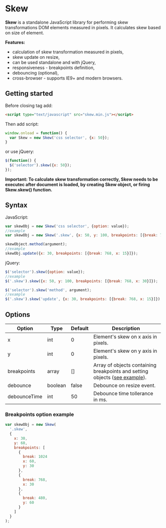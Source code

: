 # Skew

**Skew** is a standalone JavaScript library for performing skew transformations DOM elements measured in pixels. It calculates skew based on size of element.

**Features:**
* calculation of skew transformation measured in pixels,
* skew update on resize,
* can be used standalone and with jQuery,
* responsiveness - breakpoints definition,
* debouncing (optional),
* cross-browser - supports IE9+ and modern browsers.

## Getting started
Before closing <body> tag add:
  ```html
  <script type="text/javascript" src="skew.min.js"></script>
  ```
  
  Then add script:
  ```javascript
  window.onload = function() {
    var Skew = new Skew('css selector', {x: 50});
  }
  ```
  or use jQuery:
  ```javascript
  $(function() {
    $('selector').skew({x: 50});
  });
  ```
  **Important: To calculate skew transformation correctly, Skew needs to be executec after document is loaded, by creating Skew object, or firing Skew.skew() function.**
  
## Syntax

JavaScript:
```javascript
var skewObj = new Skew('css selector', {option: value});
//example
var skewObj = new Skew('.skew', {x: 50, y: 100, breakpoints: [{break: 768, x: 30}]});

skewObject.method(argument);
//example
skewObj.update({x: 30, breakpoints: [{break: 768, x: 15}]});
```
jQuery:
```javascript
$('selector').skew({option: value});
//example
$('.skew').skew({x: 50, y: 100, breakpoints: [{break: 768, x: 30}]});

$('selector').skew('method', argument);
//example
$('.skew').skew('update', {x: 30, breakpoints: [{break: 768, x: 15}]});
```
  
  ## Options
  
  Option | Type | Default | Description
  ------------ | ------------- | ------------ | -------------
  x | int | 0 | Element's skew on x axis in pixels.
  y | int | 0 | Element's skew on y axis in pixels.
  breakpoints | array | [] | Array of objects containing breakpoints and setting objects ([see example](#breakpoints-option-example)).
  debounce | boolean | false | Debounce on resize event.
  debounceTime | int | 50 | Debounce time tollerance in ms.
  
  ### Breakpoints option example
  
  ```javascript
  var skewObj = new Skew(
    '.skew',
    {
      x: 30,
      y: 60,
      breakpoints: [
        {
          break: 1024
          x: 60,
          y: 30
        },
        {
          break: 768,
          x: 30
        },
        {
          break: 480,
          y: 60
        }
      ]
    }
  );
  ```
